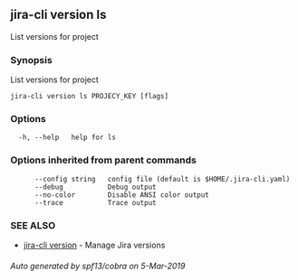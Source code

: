 ## jira-cli version ls

List versions for project

### Synopsis

List versions for project

```
jira-cli version ls PROJECY_KEY [flags]
```

### Options

```
  -h, --help   help for ls
```

### Options inherited from parent commands

```
      --config string   config file (default is $HOME/.jira-cli.yaml)
      --debug           Debug output
      --no-color        Disable ANSI color output
      --trace           Trace output
```

### SEE ALSO

* [jira-cli version](jira-cli_version.md)	 - Manage Jira versions

###### Auto generated by spf13/cobra on 5-Mar-2019
